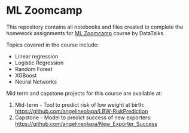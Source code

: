 # ML Zoomcamp

This repository contains all notebooks and files created to complete the homework assignments for [ML Zoomcamp](https://github.com/alexeygrigorev/mlbookcamp-code/tree/master/course-zoomcamp) course by DataTalks. 

Topics covered in the course include: 
* Linear regression
* Logistic Regression
* Random Forest
* XGBoost
* Neural Networks

Mid term and capstone projects for this course are available at:
1. Mid-term - Tool to predict risk of low weight at birth: https://github.com/angelineolapa/LBW-RiskPrediction 
2. Capstone - Model to predict success of new exporters: https://github.com/angelineolapa/New_Exporter_Success
